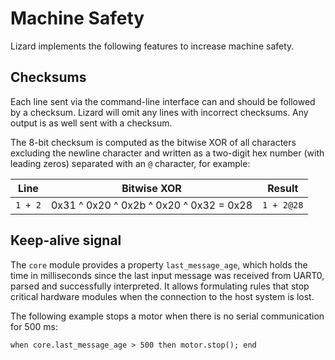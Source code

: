 # Machine Safety

Lizard implements the following features to increase machine safety.

## Checksums

Each line sent via the command-line interface can and should be followed by a checksum.
Lizard will omit any lines with incorrect checksums.
Any output is as well sent with a checksum.

The 8-bit checksum is computed as the bitwise XOR of all characters excluding the newline character and written as a two-digit hex number (with leading zeros) separated with an `@` character, for example:

| Line    | Bitwise XOR                             | Result     |
| ------- | --------------------------------------- | ---------- |
| `1 + 2` | 0x31 ^ 0x20 ^ 0x2b ^ 0x20 ^ 0x32 = 0x28 | `1 + 2@28` |

## Keep-alive signal

The `core` module provides a property `last_message_age`, which holds the time in milliseconds since the last input message was received from UART0, parsed and successfully interpreted.
It allows formulating rules that stop critical hardware modules when the connection to the host system is lost.

The following example stops a motor when there is no serial communication for 500 ms:

    when core.last_message_age > 500 then motor.stop(); end
